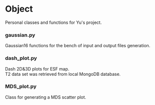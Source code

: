 # Object
Personal classes and functions for Yu's project.

### gaussian.py

Gaussian16 functions for the bench of input and output files generation.

### dash_plot.py

Dash 2D&3D plots for ESF map.  
T2 data set was retrieved from local MongoDB database.

### MDS_plot.py

Class for generating a MDS scatter plot.